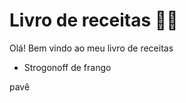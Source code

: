 # 	Livro de receitas :woman_cook:

Olá! Bem vindo ao meu livro de receitas

- Strogonoff de frango

pavê
